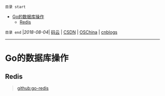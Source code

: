 `目录 start`
 
- [Go的数据库操作](#go的数据库操作)
    - [Redis](#redis)

`目录 end` |_2018-08-04_| [码云](https://gitee.com/gin9) | [CSDN](http://blog.csdn.net/kcp606) | [OSChina](https://my.oschina.net/kcp1104) | [cnblogs](http://www.cnblogs.com/kuangcp)
****************************************
# Go的数据库操作


## Redis
> [github:go-redis](https://github.com/go-redis/redis)

